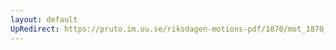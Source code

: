 ```yaml
---
layout: default
UpRedirect: https://pruto.im.uu.se/riksdagen-motions-pdf/1870/mot_1870__ak__160/mot_1870__ak__160-010.pdf
---
```

